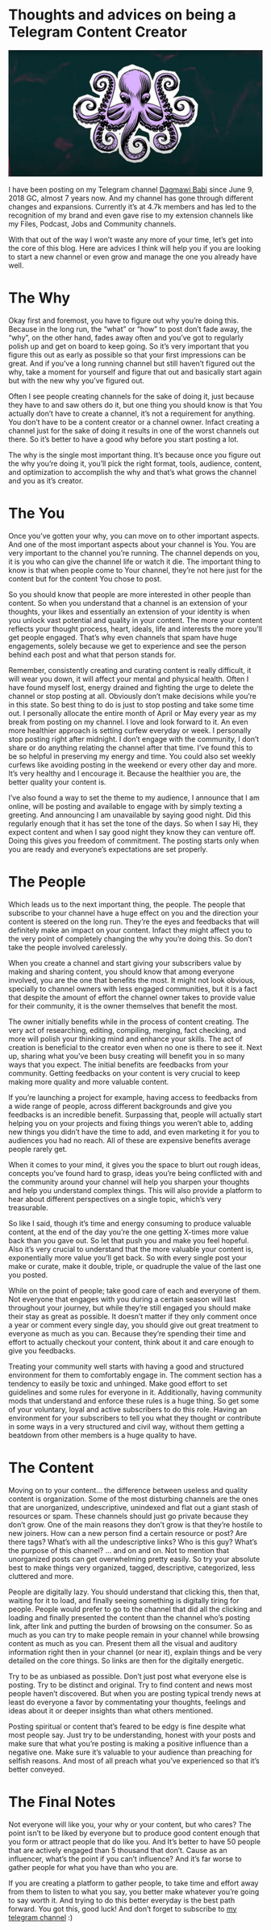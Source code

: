 # Thoughts and advices on being a Telegram Content Creator

![Octopus](../images/Thoughts%20and%20advices%20on%20being%20a%20Telegram%20Content%20Creator/Octopus.jpg)

I have been posting on my Telegram channel [Dagmawi Babi](https://t.me/dagmawi_babi) since June 9, 2018 GC, almost 7 years now. And my channel has gone through different changes and expansions. Currently it’s at 4.7k members and has led to the recognition of my brand and even gave rise to my extension channels like my Files, Podcast, Jobs and Community channels.

With that out of the way I won’t waste any more of your time, let’s get into the core of this blog. Here are advices I think will help you if you are looking to start a new channel or even grow and manage the one you already have well.

# The Why

Okay first and foremost, you have to figure out why you’re doing this. Because in the long run, the “what” or “how” to post don’t fade away, the “why”, on the other hand, fades away often and you’ve got to regularly polish up and get on board to keep going. So it’s very important that you figure this out as early as possible so that your first impressions can be great. And if you’ve a long running channel but still haven’t figured out the why, take a moment for yourself and figure that out and basically start again but with the new why you’ve figured out.

Often I see people creating channels for the sake of doing it, just because they have to and saw others do it, but one thing you should know is that You actually don’t have to create a channel, it’s not a requirement for anything. You don’t have to be a content creator or a channel owner. Infact creating a channel just for the sake of doing it results in one of the worst channels out there. So it’s better to have a good why before you start posting a lot.

The why is the single most important thing. It’s because once you figure out the why you’re doing it, you’ll pick the right format, tools, audience, content, and optimization to accomplish the why and that’s what grows the channel and you as it’s creator.

# The You

Once you’ve gotten your why, you can move on to other important aspects. And one of the most important aspects about your channel is You. You are very important to the channel you’re running. The channel depends on you, it is you who can give the channel life or watch it die. The important thing to know is that when people come to Your channel, they’re not here just for the content but for the content You chose to post.

So you should know that people are more interested in other people than content. So when you understand that a channel is an extension of your thoughts, your likes and essentially an extension of your identity is when you unlock vast potential and quality in your content. The more your content reflects your thought process, heart, ideals, life and interests the more you’ll get people engaged. That’s why even channels that spam have huge engagements, solely because we get to experience and see the person behind each post and what that person stands for.

Remember, consistently creating and curating content is really difficult, it will wear you down, it will affect your mental and physical health. Often I have found myself lost, energy drained and fighting the urge to delete the channel or stop posting at all. Obviously don’t make decisions while you’re in this state. So best thing to do is just to stop posting and take some time out. I personally allocate the entire month of April or May every year as my break from posting on my channel. I love and look forward to it. An even more healthier approach is setting curfew everyday or week. I personally stop posting right after midnight. I don’t engage with the community, I don’t share or do anything relating the channel after that time. I’ve found this to be so helpful in preserving my energy and time. You could also set weekly curfews like avoiding posting in the weekend or every other day and more. It’s very healthy and I encourage it. Because the healthier you are, the better quality your content is.

I’ve also found a way to set the theme to my audience, I announce that I am online, will be posting and available to engage with by simply texting a greeting. And announcing I am unavailable by saying good night. Did this regularly enough that it has set the tone of the days. So when I say Hi, they expect content and when I say good night they know they can venture off. Doing this gives you freedom of commitment. The posting starts only when you are ready and everyone’s expectations are set properly.

# The People

Which leads us to the next important thing, the people. The people that subscribe to your channel have a huge effect on you and the direction your content is steered on the long run. They’re the eyes and feedbacks that will definitely make an impact on your content. Infact they might affect you to the very point of completely changing the why you’re doing this. So don’t take the people involved carelessly.

When you create a channel and start giving your subscribers value by making and sharing content, you should know that among everyone involved, you are the one that benefits the most. It might not look obvious, specially to channel owners with less engaged communities, but it is a fact that despite the amount of effort the channel owner takes to provide value for their community, it is the owner themselves that benefit the most.

The owner initially benefits while in the process of content creating. The very act of researching, editing, compiling, merging, fact checking, and more will polish your thinking mind and enhance your skills. The act of creation is beneficial to the creator even when no one is there to see it. Next up, sharing what you’ve been busy creating will benefit you in so many ways that you expect. The initial benefits are feedbacks from your community. Getting feedbacks on your content is very crucial to keep making more quality and more valuable content.

If you’re launching a project for example, having access to feedbacks from a wide range of people, across different backgrounds and give you feedbacks is an incredible benefit. Surpassing that, people will actually start helping you on your projects and fixing things you weren’t able to, adding new things you didn’t have the time to add, and even marketing it for you to audiences you had no reach. All of these are expensive benefits average people rarely get.

When it comes to your mind, it gives you the space to blurt out rough ideas, concepts you’ve found hard to grasp, ideas you’re being conflicted with and the community around your channel will help you sharpen your thoughts and help you understand complex things. This will also provide a platform to hear about different perspectives on a single topic, which’s very treasurable.

So like I said, though it’s time and energy consuming to produce valuable content, at the end of the day you’re the one getting X-times more value back than you gave out. So let that push you and make you feel hopeful. Also it’s very crucial to understand that the more valuable your content is, exponentially more value you’ll get back. So with every single post your make or curate, make it double, triple, or quadruple the value of the last one you posted.

While on the point of people; take good care of each and everyone of them. Not everyone that engages with you during a certain season will last throughout your journey, but while they’re still engaged you should make their stay as great as possible. It doesn’t matter if they only comment once a year or comment every single day, you should give out great treatment to everyone as much as you can. Because they’re spending their time and effort to actually checkout your content, think about it and care enough to give you feedbacks.

Treating your community well starts with having a good and structured environment for them to comfortably engage in. The comment section has a tendency to easily be toxic and unhinged. Make good effort to set guidelines and some rules for everyone in it. Additionally, having community mods that understand and enforce these rules is a huge thing. So get some of your voluntary, loyal and active subscribers to do this role. Having an environment for your subscribers to tell you what they thought or contribute in some ways in a very structured and civil way, without them getting a beatdown from other members is a huge quality to have.

# The Content

Moving on to your content… the difference between useless and quality content is organization. Some of the most disturbing channels are the ones that are unorganized, undescriptive, unindexed and flat out a giant stash of resources or spam. These channels should just go private because they don’t grow. One of the main reasons they don’t grow is that they’re hostile to new joiners. How can a new person find a certain resource or post? Are there tags? What’s with all the undescriptive links? Who is this guy? What’s the purpose of this channel? … and on and on. Not to mention that unorganized posts can get overwhelming pretty easily. So try your absolute best to make things very organized, tagged, descriptive, categorized, less cluttered and more.

People are digitally lazy. You should understand that clicking this, then that, waiting for it to load, and finally seeing something is digitally tiring for people. People would prefer to go to the channel that did all the clicking and loading and finally presented the content than the channel who’s posting link, after link and putting the burden of browsing on the consumer. So as much as you can try to make people remain in your channel while browsing content as much as you can. Present them all the visual and auditory information right then in your channel (or near it), explain things and be very detailed on the core things. So links are then for the digitally energetic.

Try to be as unbiased as possible. Don’t just post what everyone else is posting. Try to be distinct and original. Try to find content and news most people haven’t discovered. But when you are posting typical trendy news at least do everyone a favor by commentating your thoughts, feelings and ideas about it or deeper insights than what others mentioned.

Posting spiritual or content that’s feared to be edgy is fine despite what most people say. Just try to be understanding, honest with your posts and make sure that what you’re posting is making a positive influence than a negative one. Make sure it’s valuable to your audience than preaching for selfish reasons. And most of all preach what you’ve experienced so that it’s better conveyed.

# The Final Notes

Not everyone will like you, your why or your content, but who cares? The point isn’t to be liked by everyone but to produce good content enough that you form or attract people that do like you. And It’s better to have 50 people that are actively engaged than 5 thousand that don’t. Cause as an influencer, what’s the point if you can’t influence? And it’s far worse to gather people for what you have than who you are.

If you are creating a platform to gather people, to take time and effort away from them to listen to what you say, you better make whatever you’re going to say worth it. And trying to do this better everyday is the best path forward. You got this, good luck! And don’t forget to subscribe to [my telegram channel](https://t.me/dagmawi_babi) :)

